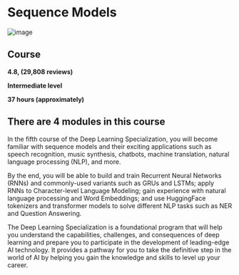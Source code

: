 # Sequence Models

![image](https://github.com/yazeedmshayekh2/Coursera-Deep-Learning-Specialization/assets/102586302/f3260717-1c83-4686-9ebf-8f0038e1e670)


## Course 

**4.8, (29,808 reviews)**

**Intermediate level**

**37 hours (approximately)**

## There are 4 modules in this course

In the fifth course of the Deep Learning Specialization, you will become familiar with sequence models and their exciting applications such as speech recognition, music synthesis, chatbots, machine translation, natural language processing (NLP), and more. 

By the end, you will be able to build and train Recurrent Neural Networks (RNNs) and commonly-used variants such as GRUs and LSTMs; apply RNNs to Character-level Language Modeling; gain experience with natural language processing and Word Embeddings; and use HuggingFace tokenizers and transformer models to solve different NLP tasks such as NER and Question Answering.

The Deep Learning Specialization is a foundational program that will help you understand the capabilities, challenges, and consequences of deep learning and prepare you to participate in the development of leading-edge AI technology. It provides a pathway for you to take the definitive step in the world of AI by helping you gain the knowledge and skills to level up your career.
